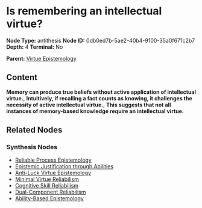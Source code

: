 # Is remembering an intellectual virtue?

**Node Type:** antithesis
**Node ID:** 0db0ed7b-5ae2-40b4-9100-35a0f671c2b7
**Depth:** 4
**Terminal:** No

**Parent:** [Virtue Epistemology](virtue-epistemology-synthesis-67d92b72-892d-440c-b7c1-85ff04a6215b.md)

## Content

**Memory can produce true beliefs without active application of intellectual virtue.**, **Intuitively, if recalling a fact counts as knowing, it challenges the necessity of active intellectual virtue.**, **This suggests that not all instances of memory-based knowledge require an intellectual virtue.**

## Related Nodes

### Synthesis Nodes

- [Reliable Process Epistemology](reliable-process-epistemology-synthesis-b0076ace-c203-4d29-9a6c-11c7a0b74f3b.md)
- [Epistemic Justification through Abilities](epistemic-justification-through-abilities-synthesis-eb7914ef-beb7-486c-87c8-bd86819ab0ab.md)
- [Anti-Luck Virtue Epistemology](anti-luck-virtue-epistemology-synthesis-5684460e-08e8-4eae-a5e3-5a2511797552.md)
- [Minimal Virtue Reliabilism](minimal-virtue-reliabilism-synthesis-56a88b2a-39d8-4788-840e-c38323cab426.md)
- [Cognitive Skill Reliabilism](cognitive-skill-reliabilism-synthesis-8c6e4b39-b368-49d7-bc30-672fe4d86454.md)
- [Dual-Component Reliabilism](dual-component-reliabilism-synthesis-5e0dfb1d-d034-4146-b6e4-f37a1c48cfb3.md)
- [Ability-Based Epistemology](ability-based-epistemology-synthesis-516945b2-75b0-41b1-941c-fc1c8a73ce07.md)
